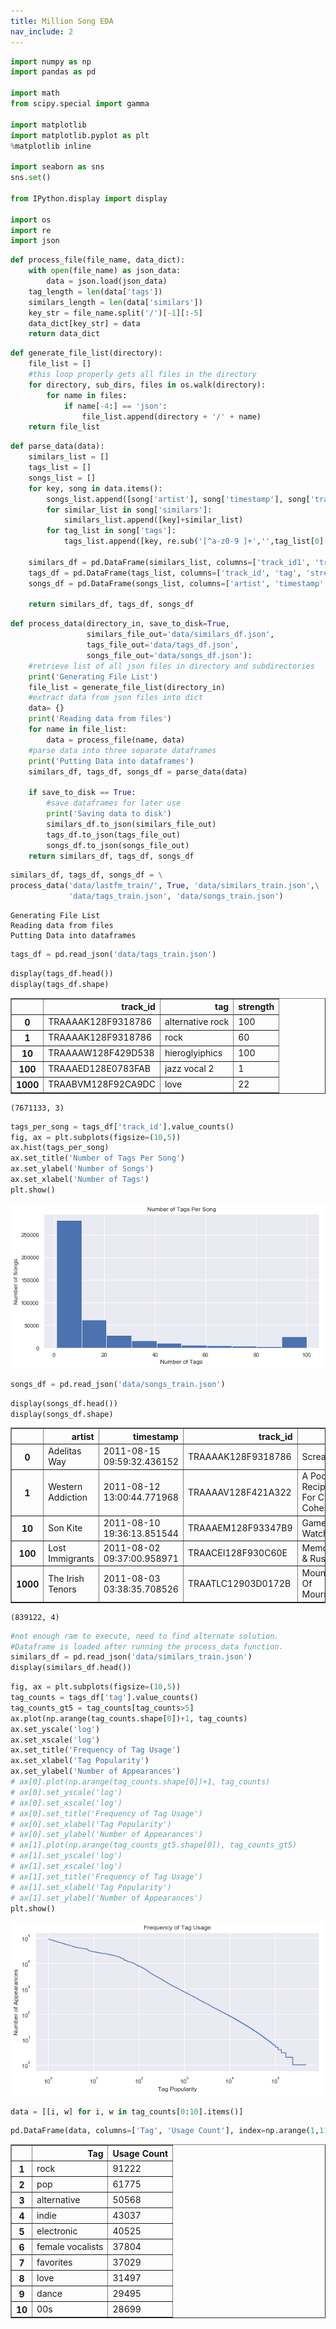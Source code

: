 ```yaml
---
title: Million Song EDA
nav_include: 2
---
```



```python
import numpy as np
import pandas as pd

import math
from scipy.special import gamma

import matplotlib
import matplotlib.pyplot as plt
%matplotlib inline

import seaborn as sns
sns.set()

from IPython.display import display

import os
import re
import json
```




```python
def process_file(file_name, data_dict):
    with open(file_name) as json_data:
        data = json.load(json_data)
    tag_length = len(data['tags'])
    similars_length = len(data['similars'])
    key_str = file_name.split('/')[-1][:-5]
    data_dict[key_str] = data
    return data_dict
```




```python
def generate_file_list(directory):
    file_list = []
    #this loop properly gets all files in the directory
    for directory, sub_dirs, files in os.walk(directory):
        for name in files:
            if name[-4:] == 'json':
                file_list.append(directory + '/' + name)
    return file_list
```




```python
def parse_data(data):
    similars_list = []
    tags_list = []
    songs_list = []
    for key, song in data.items():
        songs_list.append([song['artist'], song['timestamp'], song['track_id'], song['title']])
        for similar_list in song['similars']:
            similars_list.append([key]+similar_list)
        for tag_list in song['tags']:
            tags_list.append([key, re.sub('[^a-z0-9 ]+','',tag_list[0].lower()), tag_list[1]])
        
    similars_df = pd.DataFrame(similars_list, columns=['track_id1', 'track_id2', 'similarity'])
    tags_df = pd.DataFrame(tags_list, columns=['track_id', 'tag', 'strength'])
    songs_df = pd.DataFrame(songs_list, columns=['artist', 'timestamp', 'track_id', 'title'])
    
    return similars_df, tags_df, songs_df
```




```python
def process_data(directory_in, save_to_disk=True, 
                 similars_file_out='data/similars_df.json', 
                 tags_file_out='data/tags_df.json', 
                 songs_file_out='data/songs_df.json'):
    #retrieve list of all json files in directory and subdirectories
    print('Generating File List')
    file_list = generate_file_list(directory_in)
    #extract data from json files into dict
    data= {}
    print('Reading data from files')
    for name in file_list:
        data = process_file(name, data)
    #parse data into three separate dataframes
    print('Putting Data into dataframes')
    similars_df, tags_df, songs_df = parse_data(data)
    
    if save_to_disk == True:
        #save dataframes for later use
        print('Saving data to disk')
        similars_df.to_json(similars_file_out)
        tags_df.to_json(tags_file_out)
        songs_df.to_json(songs_file_out)
    return similars_df, tags_df, songs_df
```




```python
similars_df, tags_df, songs_df = \
process_data('data/lastfm_train/', True, 'data/similars_train.json',\
             'data/tags_train.json', 'data/songs_train.json')
```


    Generating File List
    Reading data from files
    Putting Data into dataframes




```python
tags_df = pd.read_json('data/tags_train.json')
```




```python
display(tags_df.head())
display(tags_df.shape)
```



<div>
<style scoped>
    .dataframe tbody tr th:only-of-type {
        vertical-align: middle;
    }

    .dataframe tbody tr th {
        vertical-align: top;
    }

    .dataframe thead th {
        text-align: right;
    }
</style>
<table border="1" class="dataframe">
  <thead>
    <tr style="text-align: right;">
      <th></th>
      <th>track_id</th>
      <th>tag</th>
      <th>strength</th>
    </tr>
  </thead>
  <tbody>
    <tr>
      <th>0</th>
      <td>TRAAAAK128F9318786</td>
      <td>alternative rock</td>
      <td>100</td>
    </tr>
    <tr>
      <th>1</th>
      <td>TRAAAAK128F9318786</td>
      <td>rock</td>
      <td>60</td>
    </tr>
    <tr>
      <th>10</th>
      <td>TRAAAAW128F429D538</td>
      <td>hieroglyiphics</td>
      <td>100</td>
    </tr>
    <tr>
      <th>100</th>
      <td>TRAAAED128E0783FAB</td>
      <td>jazz vocal 2</td>
      <td>1</td>
    </tr>
    <tr>
      <th>1000</th>
      <td>TRAABVM128F92CA9DC</td>
      <td>love</td>
      <td>22</td>
    </tr>
  </tbody>
</table>
</div>



    (7671133, 3)




```python
tags_per_song = tags_df['track_id'].value_counts()
fig, ax = plt.subplots(figsize=(10,5))
ax.hist(tags_per_song)
ax.set_title('Number of Tags Per Song')
ax.set_ylabel('Number of Songs')
ax.set_xlabel('Number of Tags')
plt.show()
```



![png](million_song_eda_files/million_song_eda_8_0.png)




```python
songs_df = pd.read_json('data/songs_train.json')
```




```python
display(songs_df.head())
display(songs_df.shape)
```



<div>
<style scoped>
    .dataframe tbody tr th:only-of-type {
        vertical-align: middle;
    }

    .dataframe tbody tr th {
        vertical-align: top;
    }

    .dataframe thead th {
        text-align: right;
    }
</style>
<table border="1" class="dataframe">
  <thead>
    <tr style="text-align: right;">
      <th></th>
      <th>artist</th>
      <th>timestamp</th>
      <th>track_id</th>
      <th>title</th>
    </tr>
  </thead>
  <tbody>
    <tr>
      <th>0</th>
      <td>Adelitas Way</td>
      <td>2011-08-15 09:59:32.436152</td>
      <td>TRAAAAK128F9318786</td>
      <td>Scream</td>
    </tr>
    <tr>
      <th>1</th>
      <td>Western Addiction</td>
      <td>2011-08-12 13:00:44.771968</td>
      <td>TRAAAAV128F421A322</td>
      <td>A Poor Recipe For Civic Cohesion</td>
    </tr>
    <tr>
      <th>10</th>
      <td>Son Kite</td>
      <td>2011-08-10 19:36:13.851544</td>
      <td>TRAAAEM128F93347B9</td>
      <td>Game &amp; Watch</td>
    </tr>
    <tr>
      <th>100</th>
      <td>Lost Immigrants</td>
      <td>2011-08-02 09:37:00.958971</td>
      <td>TRAACEI128F930C60E</td>
      <td>Memories &amp; Rust</td>
    </tr>
    <tr>
      <th>1000</th>
      <td>The Irish Tenors</td>
      <td>2011-08-03 03:38:35.708526</td>
      <td>TRAATLC12903D0172B</td>
      <td>Mountains Of Mourne</td>
    </tr>
  </tbody>
</table>
</div>



    (839122, 4)




```python
#not enough ram to execute, need to find alternate solution.
#Dataframe is loaded after running the process_data function.
similars_df = pd.read_json('data/similars_train.json')
display(similars_df.head())
```




```python
fig, ax = plt.subplots(figsize=(10,5))
tag_counts = tags_df['tag'].value_counts()
tag_counts_gt5 = tag_counts[tag_counts>5]
ax.plot(np.arange(tag_counts.shape[0])+1, tag_counts)
ax.set_yscale('log')
ax.set_xscale('log')
ax.set_title('Frequency of Tag Usage')
ax.set_xlabel('Tag Popularity')
ax.set_ylabel('Number of Appearances')
# ax[0].plot(np.arange(tag_counts.shape[0])+1, tag_counts)
# ax[0].set_yscale('log')
# ax[0].set_xscale('log')
# ax[0].set_title('Frequency of Tag Usage')
# ax[0].set_xlabel('Tag Popularity')
# ax[0].set_ylabel('Number of Appearances')
# ax[1].plot(np.arange(tag_counts_gt5.shape[0]), tag_counts_gt5)
# ax[1].set_yscale('log')
# ax[1].set_xscale('log')
# ax[1].set_title('Frequency of Tag Usage')
# ax[1].set_xlabel('Tag Popularity')
# ax[1].set_ylabel('Number of Appearances')
plt.show()
```



![png](million_song_eda_files/million_song_eda_12_0.png)




```python
data = [[i, w] for i, w in tag_counts[0:10].items()]
```




```python
pd.DataFrame(data, columns=['Tag', 'Usage Count'], index=np.arange(1,11))
```





<div>
<style scoped>
    .dataframe tbody tr th:only-of-type {
        vertical-align: middle;
    }

    .dataframe tbody tr th {
        vertical-align: top;
    }

    .dataframe thead th {
        text-align: right;
    }
</style>
<table border="1" class="dataframe">
  <thead>
    <tr style="text-align: right;">
      <th></th>
      <th>Tag</th>
      <th>Usage Count</th>
    </tr>
  </thead>
  <tbody>
    <tr>
      <th>1</th>
      <td>rock</td>
      <td>91222</td>
    </tr>
    <tr>
      <th>2</th>
      <td>pop</td>
      <td>61775</td>
    </tr>
    <tr>
      <th>3</th>
      <td>alternative</td>
      <td>50568</td>
    </tr>
    <tr>
      <th>4</th>
      <td>indie</td>
      <td>43037</td>
    </tr>
    <tr>
      <th>5</th>
      <td>electronic</td>
      <td>40525</td>
    </tr>
    <tr>
      <th>6</th>
      <td>female vocalists</td>
      <td>37804</td>
    </tr>
    <tr>
      <th>7</th>
      <td>favorites</td>
      <td>37029</td>
    </tr>
    <tr>
      <th>8</th>
      <td>love</td>
      <td>31497</td>
    </tr>
    <tr>
      <th>9</th>
      <td>dance</td>
      <td>29495</td>
    </tr>
    <tr>
      <th>10</th>
      <td>00s</td>
      <td>28699</td>
    </tr>
  </tbody>
</table>
</div>


